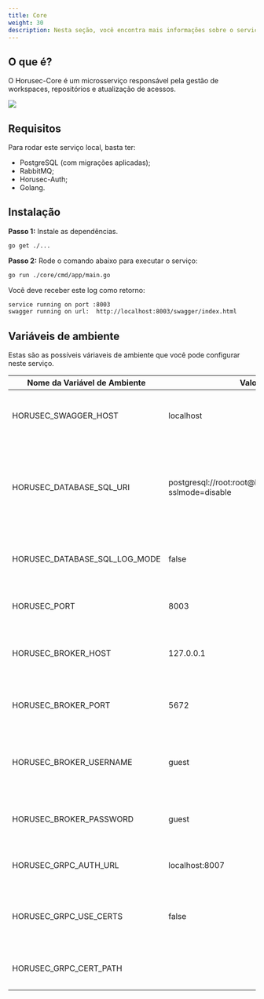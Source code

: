 ```yaml
---
title: Core
weight: 30
description: Nesta seção, você encontra mais informações sobre o serviço Horusec-Core.
---
```


## **O que é?**

O Horusec-Core é um microsserviço responsável pela gestão de workspaces, repositórios e atualização de acessos. 

![](/docs/ptbr/web/services/core/0-arquitecture.jpg)

## **Requisitos**

Para rodar este serviço local, basta ter:

* PostgreSQL (com migrações aplicadas);
* RabbitMQ;
* Horusec-Auth;
* Golang.

## **Instalação** 

**Passo 1:** Instale as dependências.

```bash
go get ./...
```
**Passo 2:** Rode o comando abaixo para executar o serviço: 

```bash
go run ./core/cmd/app/main.go
```

Você deve receber este log como retorno: 

```bash
service running on port :8003
swagger running on url:  http://localhost:8003/swagger/index.html
```

## **Variáveis de ambiente**

Estas são as possíveis váriaveis de ambiente que você pode configurar neste serviço.

| Nome da Variável de Ambiente                 | Valor Default                                                     | Descrição                                                  |
|----------------------------------|------------------------------------------------------------------|--------------------------------------------------------------|
| HORUSEC_SWAGGER_HOST             | localhost                                                        | Obtém o host que estará disponível no swagger.| 
| HORUSEC_DATABASE_SQL_URI         | postgresql://root:root@localhost:5432/horusec_db?sslmode=disable | Obtém o URI (identificador uniforme de recursos) para conectar ao banco de dados POSTGRES. |
| HORUSEC_DATABASE_SQL_LOG_MODE    | false                                                            | Obtém o valor para habilitar logs no POSTGRES. |
| HORUSEC_PORT                     | 8003                                                             | Obtém a porta que o serviço irá iniciar. |
| HORUSEC_BROKER_HOST              | 127.0.0.1                                                        | Obtém o host para se conectar ao broker RABBITMQ. | 
| HORUSEC_BROKER_PORT              | 5672                                                             | Obtém porta para conectar no broker RABBITMQ. |
| HORUSEC_BROKER_USERNAME          | guest                                                            | Obtém o nome de usuário para se conectar no broker RABBITMQ. |
| HORUSEC_BROKER_PASSWORD          | guest                                                            | Obtém a senha para se conectar no broker RABBITMQ. |
| HORUSEC_GRPC_AUTH_URL            | localhost:8007                                                   | Obtém a URL `horusec-auth` de conexão com o GRPC |
| HORUSEC_GRPC_USE_CERTS           | false                                                            | Valida se o uso de certificados no GRPC está ativo ou não. |
| HORUSEC_GRPC_CERT_PATH           |                                                                  | Obtém o caminho do certificado GRPC. | 